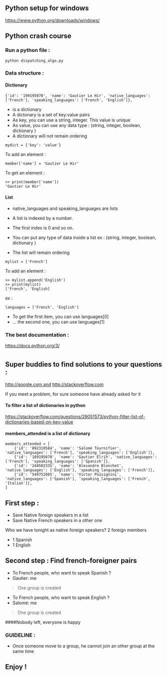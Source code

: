 

## Python setup for windows
https://www.python.org/downloads/windows/

## Python crash course
### Run a python file :
```
python dispatching_algo.py
```
### Data structure :
#### Dictionary
```
{'id': '199195070', 'name': 'Gautier Le Hir', 'native_languages': ['French'], 'speaking_languages': ['French', 'English']},
```
- is a dictionary
- A dictonary is a set of key:value pairs
- As key, you can use a string, integer. This value is unique
- As value, you can use any data type : (string, integer, boolean, dictionary )
- A dictionary will not remain ordering
```
mydict = {'key': 'value'}
```

To add an element :
```
member['name'] = 'Gautier Le Hir'
```

To get an element :
```
>> print(member['name'])
'Gautier Le Hir'
```
#### List

- native_languages and speaking_languages are lists

- A list is indexed by a number.
- The first index is 0 and so on.
- You can put any type of data inside a list ex : (string, integer, boolean, dictionary )
- The list will remain ordering

```
mylist = ['French']
```

To add an element :
```
>> mylist.append('English')
>> print(mylist)
['French', 'English]
```

ex :

```
languages = ['French', 'English']
```

- To get the first item, you can use languages[0]
- ... the second one, you can use languages[1]

### The best documentation :
https://docs.python.org/3/
#

## Super buddies to find solutions to your questions :
http://google.com and http://stackoverflow.com

If you meet a problem, for sure someone have already asked for it


#### To filter a list of dictionaries in python
https://stackoverflow.com/questions/29051573/python-filter-list-of-dictionaries-based-on-key-value

#### members_attended is a list of dictionary

```
members_attended = [
    {'id': '892310584', 'name': 'Salomé Tournifier', 'native_languages': ['French'], 'speaking_languages': ['English']},
    {'id': '189195070', 'name': 'Gautier Elrih', 'native_languages': ['French'], 'speaking_languages': ['Spanish']},
    {'id': '244502335', 'name': 'Alexandre Blonchet', 'native_languages': ['English'], 'speaking_languages': ['French']},
    {'id': '549752805', 'name': 'Victor Possignini', 'native_languages': ['Spanish'], 'speaking_languages': ['French', 'Italian']},
]
```

## First step :
- Save Native foreign speakers in a list
- Save Native French speakers in a other one

Who we have tonight as native foreign speakers?
2 foreign members
- 1 Spanish
- 1 English

## Second step : Find french-foreigner pairs

- To French people, who want to speak Spanish ?
- Gautier: me

> One group is created

- To French people, who want to speak English ?
- Salomé: me

> One group is created

####Nobody left, everyone is happy

### GUIDELINE :

- Once someone move to a group, he cannot join an other group at the same time

<!--
#For foreign_member in foreign_members:
#    For french_member in french_members :
#        If foreign_member['native_languages'] in french_member['speaking_languages']:
#            a group is created ( a list )
#            french_member and foreign_member move to a group
#            Now, they are not in initial lists
-->

## Enjoy !